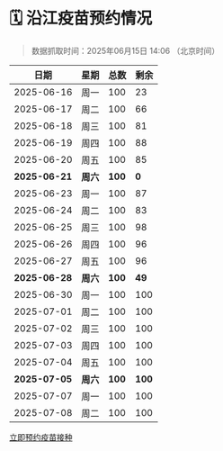# 🗓️ 沿江疫苗预约情况

> 数据抓取时间：2025年06月15日 14:06 （北京时间）

| 日期 | 星期 | 总数 | 剩余 |
|------|------|------|------|
| 2025-06-16 | 周一 | 100 | 23 |
| 2025-06-17 | 周二 | 100 | 66 |
| 2025-06-18 | 周三 | 100 | 81 |
| 2025-06-19 | 周四 | 100 | 88 |
| 2025-06-20 | 周五 | 100 | 85 |
| **2025-06-21** | **周六** | **100** | **0** |
| 2025-06-23 | 周一 | 100 | 87 |
| 2025-06-24 | 周二 | 100 | 83 |
| 2025-06-25 | 周三 | 100 | 98 |
| 2025-06-26 | 周四 | 100 | 96 |
| 2025-06-27 | 周五 | 100 | 96 |
| **2025-06-28** | **周六** | **100** | **49** |
| 2025-06-30 | 周一 | 100 | 100 |
| 2025-07-01 | 周二 | 100 | 100 |
| 2025-07-02 | 周三 | 100 | 100 |
| 2025-07-03 | 周四 | 100 | 100 |
| 2025-07-04 | 周五 | 100 | 100 |
| **2025-07-05** | **周六** | **100** | **100** |
| 2025-07-07 | 周一 | 100 | 100 |
| 2025-07-08 | 周二 | 100 | 100 |


<div class="button-container">
<a class="btn" href="http://yfzweb.ishequ.net/#/login" target="_blank">立即预约疫苗接种</a>
</div>
